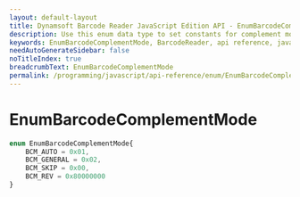 ```yaml
---
layout: default-layout
title: Dynamsoft Barcode Reader JavaScript Edition API - EnumBarcodeComplementMode
description: Use this enum data type to set constants for complement mode of barcodes when using Dynamsoft Barcode Reader JavaScript Edition in your project..
keywords: EnumBarcodeComplementMode, BarcodeReader, api reference, javascript, js
needAutoGenerateSidebar: false
noTitleIndex: true
breadcrumbText: EnumBarcodeComplementMode
permalink: /programming/javascript/api-reference/enum/EnumBarcodeComplementMode.html
---
```



# EnumBarcodeComplementMode

```ts
enum EnumBarcodeComplementMode{
    BCM_AUTO = 0x01,
    BCM_GENERAL = 0x02,
    BCM_SKIP = 0x00,
    BCM_REV = 0x80000000
}
```
